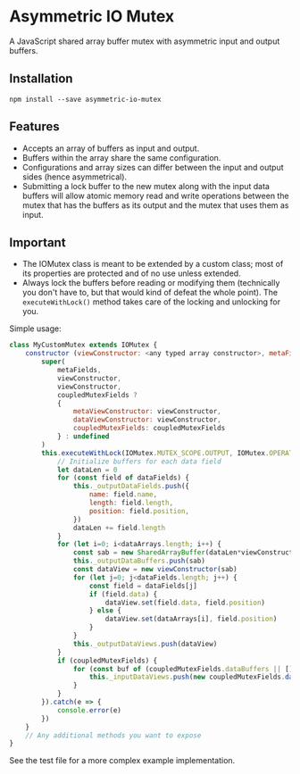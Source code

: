 # Asymmetric IO Mutex
A JavaScript shared array buffer mutex with asymmetric input and output buffers.

## Installation

`npm install --save asymmetric-io-mutex`

## Features

* Accepts an array of buffers as input and output.
* Buffers within the array share the same configuration.
* Configurations and array sizes can differ between the input and output sides (hence asymmetrical).
* Submitting a lock buffer to the new mutex along with the input data buffers will allow atomic memory read and write operations between the mutex that has the buffers as its output and the mutex that uses them as input.

## Important

* The IOMutex class is meant to be extended by a custom class; most of its properties are protected and of no use unless extended.
* Always lock the buffers before reading or modifying them (technically you don't have to, but that would kind of defeat the whole point). The `executeWithLock()` method takes care of the locking and unlocking for you.

Simple usage:
```javascript
class MyCustomMutex extends IOMutex {
    constructor (viewConstructor: <any typed array constructor>, metaFields: MutexMetaField[], dataFields: MutexMetaField[], dataArrays = [] as <any typed number array>[], coupledMutexFields?: MutexExportFields) {
        super(
            metaFields,
            viewConstructor,
            viewConstructor,
            coupledMutexFields ?
            {
                metaViewConstructor: viewConstructor,
                dataViewConstructor: viewConstructor,
                coupledMutexFields: coupledMutexFields
            } : undefined
        )
        this.executeWithLock(IOMutex.MUTEX_SCOPE.OUTPUT, IOMutex.OPERATION_MODE.WRITE, () => {
            // Initialize buffers for each data field
            let dataLen = 0
            for (const field of dataFields) {
                this._outputDataFields.push({
                    name: field.name,
                    length: field.length,
                    position: field.position,
                })
                dataLen += field.length
            }
            for (let i=0; i<dataArrays.length; i++) {
                const sab = new SharedArrayBuffer(dataLen*viewConstructor.BYTES_PER_ELEMENT)
                this._outputDataBuffers.push(sab)
                const dataView = new viewConstructor(sab)
                for (let j=0; j<dataFields.length; j++) {
                    const field = dataFields[j]
                    if (field.data) {
                        dataView.set(field.data, field.position)
                    } else {
                        dataView.set(dataArrays[i], field.position)
                    }
                }
                this._outputDataViews.push(dataView)
            }
            if (coupledMutexFields) {
                for (const buf of (coupledMutexFields.dataBuffers || [])) {
                    this._inputDataViews.push(new coupledMutexFields.dataViewConstructor(buf))
                }
            }
        }).catch(e => {
            console.error(e)
        })
    }
    // Any additional methods you want to expose
}
```

See the test file for a more complex example implementation.
